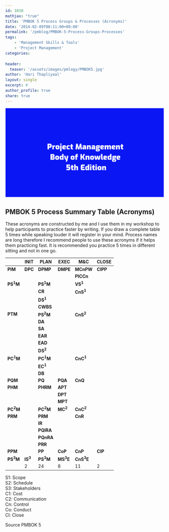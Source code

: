 ```yaml
---
id: 1010   
mathjax: "true"
title: 'PMBOK 5 Process Groups & Processes (Acronyms)'
date: '2014-02-09T08:11:00+00:00'
permalink: '/pmblog/PMBOK-5-Process-Groups-Processes'
tags: 
    - 'Management Skills & Tools'
    - 'Project Management'
categories:

header:
  teaser: '/assets/images/pmlogy/PMBOK5.jpg'
author: 'Hari Thapliyaal'
layout: single
excerpt: #
author_profile: true
share: true
---
```

![](/assets/images/pmlogy/PMBOK5.jpg)

## PMBOK 5 Process Summary Table (Acronyms)

These acronyms are constructed by me and I use them in my workshop to help participants to practice faster by writing. If you draw a complete table 5 times while speaking louder it will register in your mind. Process names are long therefore I recommend people to use these acronyms if it helps them practicing fast. It is recommended you practice 5 times in different sitting and not in one go.

|  | **INIT** | **PLAN** | **EXEC** | **M&amp;C** | **CLOSE** |
|---|---|---|---|---|---|
| **PIM** | **DPC** | **DPMP** | **DMPE** | **MCnPW** | **ClPP** |
|  |  |  |  | **PICCn** |  |
| **PS<sup>1</sup>M** |  | **PS<sup>1</sup>M** |  | **VS<sup>1</sup>** |  |
|  |  | **CR** |  | **CnS<sup>1</sup>** |  |
|  |  | **DS<sup>1</sup>** |  |  |  |
|  |  | **CWBS** |  |  |  |
| **PTM** |  | **PS<sup>2</sup>M** |  | **CnS<sup>2</sup>** |  |
|  |  | **DA** |  |  |  |
|  |  | **SA** |  |  |  |
|  |  | **EAR** |  |  |  |
|  |  | **EAD** |  |  |  |
|  |  | **DS<sup>2</sup>** |  |  |  |
| **PC<sup>1</sup>M** |  | **PC<sup>1</sup>M** |  | **CnC<sup>1</sup>** |  |
|  |  | **EC<sup>1</sup>** |  |  |  |
|  |  | **DB** |  |  |  |
| **PQM** |  | **PQ** | **PQA** | **CnQ** |  |
| **PHM** |  | **PHRM** | **APT** |  |  |
|  |  |  | **DPT** |  |  |
|  |  |  | **MPT** |  |  |
| **PC<sup>2</sup>M** |  | **PC<sup>2</sup>M** | **MC<sup>2</sup>** | **CnC<sup>2</sup>** |  |
| **PRM** |  | **PRM** |  | **CnR** |  |
|  |  | **IR** |  |  |  |
|  |  | **PQlRA** |  |  |  |
|  |  | **PQnRA** |  |  |  |
|  |  | **PRR** |  |  |  |
| **PPM** |  | **PP** | **CoP** | **CnP** | **ClP** |
| **PS<sup>3</sup>M** | **IS<sup>3</sup>** | **PS<sup>3</sup>M** | **MS<sup>3</sup>E** | **CnS<sup>3</sup>E** |  |
|  | 2 | 24 | 8 | 11 | 2 |

S1: Scope  
S2: Schedule  
S3: Stakeholders  
C1: Cost  
C2: Communication  
Cn: Control  
Co: Conduct  
Cl: Close

Source PMBOK 5


